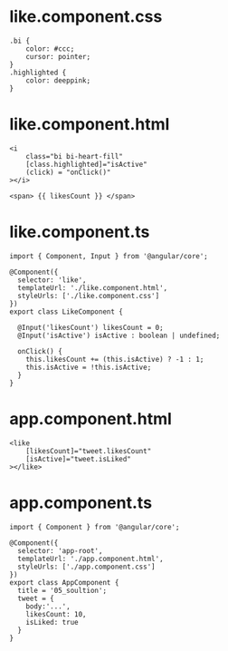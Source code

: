 # like.component.css
```
.bi {
    color: #ccc;
    cursor: pointer;
}
.highlighted {
    color: deeppink;
}
```
<!-- ====================================================== -->

# like.component.html
```
<i 
    class="bi bi-heart-fill"
    [class.highlighted]="isActive"    
    (click) = "onClick()"
></i>

<span> {{ likesCount }} </span>
```
<!-- ====================================================== -->

# like.component.ts
```
import { Component, Input } from '@angular/core';

@Component({
  selector: 'like',
  templateUrl: './like.component.html',
  styleUrls: ['./like.component.css']
})
export class LikeComponent {

  @Input('likesCount') likesCount = 0;
  @Input('isActive') isActive : boolean | undefined;

  onClick() {
    this.likesCount += (this.isActive) ? -1 : 1;
    this.isActive = !this.isActive;
  }
}
```
<!-- ====================================================== -->

# app.component.html
```
<like
    [likesCount]="tweet.likesCount"
    [isActive]="tweet.isLiked"
></like>
```
<!-- ====================================================== -->

# app.component.ts
```
import { Component } from '@angular/core';

@Component({
  selector: 'app-root',
  templateUrl: './app.component.html',
  styleUrls: ['./app.component.css']
})
export class AppComponent {
  title = '05_soultion';
  tweet = {
    body:'...',
    likesCount: 10,
    isLiked: true
  }
}
```



